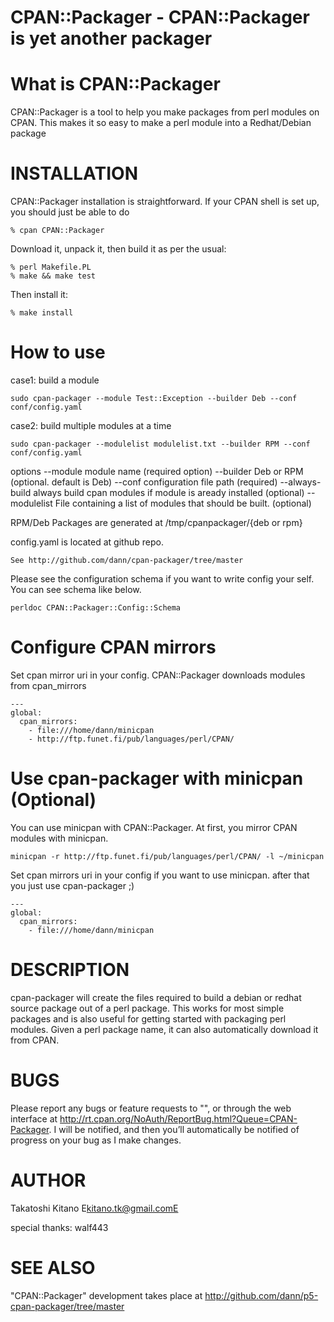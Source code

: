CPAN::Packager - CPAN::Packager is yet another packager
======================================================

What is CPAN::Packager
=======================
CPAN::Packager is a tool to help you make packages from perl modules on CPAN.
This makes it so easy to make a perl module into a Redhat/Debian package


INSTALLATION
============
CPAN::Packager installation is straightforward. If your CPAN shell is set up,
you should just be able to do

    % cpan CPAN::Packager

Download it, unpack it, then build it as per the usual:

    % perl Makefile.PL
    % make && make test

Then install it:

    % make install

How to use
===========
case1: build a module

    sudo cpan-packager --module Test::Exception --builder Deb --conf conf/config.yaml 

case2: build multiple modules at a time 

    sudo cpan-packager --modulelist modulelist.txt --builder RPM --conf conf/config.yaml 

options
    --module         module name (required option)
    --builder        Deb or RPM (optional. default is Deb)
    --conf           configuration file path (required)
    --always-build   always build cpan modules if module is aready installed (optional)
    --modulelist     File containing a list of modules that should be built. (optional)

RPM/Deb Packages are generated at /tmp/cpanpackager/{deb or rpm}

config.yaml is located at github repo.

    See http://github.com/dann/cpan-packager/tree/master

Please see the configuration schema if you want to write config your self.
You can see schema like below.

    perldoc CPAN::Packager::Config::Schema

Configure CPAN mirrors
======================
Set cpan mirror uri in your config.
CPAN::Packager downloads modules from cpan_mirrors

    ---
    global:
      cpan_mirrors:
        - file:///home/dann/minicpan
        - http://ftp.funet.fi/pub/languages/perl/CPAN/

Use cpan-packager with minicpan (Optional)
=============================================
You can use minicpan with CPAN::Packager.
At first, you mirror CPAN modules with minicpan.

    minicpan -r http://ftp.funet.fi/pub/languages/perl/CPAN/ -l ~/minicpan

Set cpan mirrors uri in your config if you want to use minicpan.
after that you just use cpan-packager ;)

    ---
    global:
      cpan_mirrors:
        - file:///home/dann/minicpan

DESCRIPTION
===========
cpan-packager will create the files required to build a debian or redhat source 
package out of a perl package. This works for most simple packages and is also 
useful for getting started with packaging perl modules. Given a perl package name, 
it can also automatically download it from CPAN. 

BUGS
====
Please report any bugs or feature requests to "<bug-CPAN-Packagerat rt.cpan.org>", or through
the web interface at <http://rt.cpan.org/NoAuth/ReportBug.html?Queue=CPAN-Packager>.  I will be
notified, and then you’ll automatically be notified of progress on your bug as I make changes.

AUTHOR
======
Takatoshi Kitano E<lt>kitano.tk@gmail.comE<gt>

special thanks: walf443

SEE ALSO
========
"CPAN::Packager" development takes place at <http://github.com/dann/p5-cpan-packager/tree/master>

